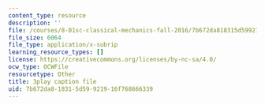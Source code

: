 ```yaml
---
content_type: resource
description: ''
file: /courses/8-01sc-classical-mechanics-fall-2016/7b672da818315d59921916f768666339_cMu0hsvgkGk.vtt
file_size: 6064
file_type: application/x-subrip
learning_resource_types: []
license: https://creativecommons.org/licenses/by-nc-sa/4.0/
ocw_type: OCWFile
resourcetype: Other
title: 3play caption file
uid: 7b672da8-1831-5d59-9219-16f768666339
---
```

